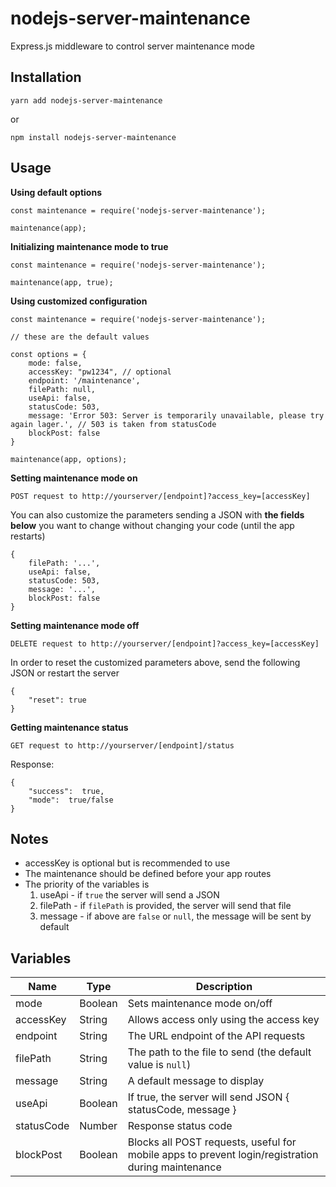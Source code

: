 
#  nodejs-server-maintenance

Express.js middleware to control server maintenance mode

##  Installation

    yarn add nodejs-server-maintenance

or

    npm install nodejs-server-maintenance
  
##  Usage

**Using default options**

    const maintenance = require('nodejs-server-maintenance');
    
    maintenance(app);

**Initializing maintenance mode to true**

    const maintenance = require('nodejs-server-maintenance');
    
    maintenance(app, true);

**Using customized configuration**

    const maintenance = require('nodejs-server-maintenance');
    
    // these are the default values
    
    const options = {
	    mode: false,
	    accessKey: "pw1234", // optional
	    endpoint: '/maintenance',
	    filePath: null,
	    useApi: false,
	    statusCode: 503,
	    message: 'Error 503: Server is temporarily unavailable, please try again lager.', // 503 is taken from statusCode
	    blockPost: false
    }
    
    maintenance(app, options);

**Setting maintenance mode on**

    POST request to http://yourserver/[endpoint]?access_key=[accessKey]
    
You can also customize the parameters sending a JSON with **the fields below** you want to change without changing your code (until the app restarts)

    {
	    filePath: '...',
	    useApi: false,
	    statusCode: 503,
	    message: '...',
	    blockPost: false
	}

**Setting maintenance mode off**

    DELETE request to http://yourserver/[endpoint]?access_key=[accessKey]

In order to reset the customized parameters above, send the following JSON or restart the server

	{
		"reset": true
	}

**Getting maintenance status**

    GET request to http://yourserver/[endpoint]/status
    
Response:

	{
		"success":  true,
		"mode":  true/false
	}

## Notes

 - accessKey is optional but is recommended to use
 - The maintenance should be defined before your app routes
 - The priority of the variables is
	 1. useApi - if `true` the server will send a JSON
	 2. filePath - if `filePath` is provided, the server will send that file
	 3. message - if above are `false` or `null`, the message will be sent by default


##  Variables

Name | Type | Description
------------ | ------------- | -------------
mode | Boolean | Sets maintenance mode on/off
accessKey | String | Allows access only using the access key
endpoint | String | The URL endpoint of the API requests
filePath | String | The path to the file to send (the default value is `null`)
message | String | A default message to display
useApi | Boolean | If true, the server will send JSON { statusCode, message }
statusCode | Number | Response status code
blockPost | Boolean | Blocks all POST requests, useful for mobile apps to prevent login/registration during maintenance